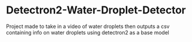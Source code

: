 # Detectron2-Water-Droplet-Detector
Project made to take in a video of water droplets then outputs a csv containing info on water droplets using detectron2 as a base model
